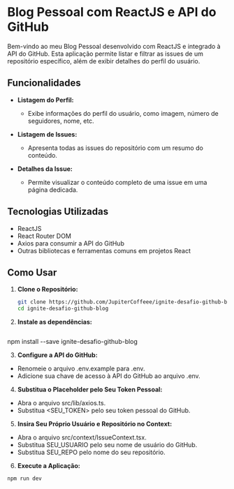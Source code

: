 # Blog Pessoal com ReactJS e API do GitHub

Bem-vindo ao meu Blog Pessoal desenvolvido com ReactJS e integrado à API do GitHub. Esta aplicação permite listar e filtrar as issues de um repositório específico, além de exibir detalhes do perfil do usuário.

## Funcionalidades

- **Listagem do Perfil:**
  - Exibe informações do perfil do usuário, como imagem, número de seguidores, nome, etc.

- **Listagem de Issues:**
  - Apresenta todas as issues do repositório com um resumo do conteúdo.

- **Detalhes da Issue:**
  - Permite visualizar o conteúdo completo de uma issue em uma página dedicada.

## Tecnologias Utilizadas

- ReactJS
- React Router DOM
- Axios para consumir a API do GitHub
- Outras bibliotecas e ferramentas comuns em projetos React

## Como Usar

1. **Clone o Repositório:**
   ```bash
   git clone https://github.com/JupiterCoffeee/ignite-desafio-github-blog.git
   cd ignite-desafio-github-blog

2. **Instale as dependências:**
   ```bash
  npm install --save ignite-desafio-github-blog

3. **Configure a API do GitHub:**

- Renomeie o arquivo .env.example para .env.
- Adicione sua chave de acesso à API do GitHub ao arquivo .env.

4. **Substitua o Placeholder pelo Seu Token Pessoal:**
- Abra o arquivo src/lib/axios.ts.
- Substitua <SEU_TOKEN> pelo seu token pessoal do GitHub.

5. **Insira Seu Próprio Usuário e Repositório no Context:**
- Abra o arquivo src/context/IssueContext.tsx.
- Substitua SEU_USUARIO pelo seu nome de usuário do GitHub.
- Substitua SEU_REPO pelo nome do seu repositório.

6. **Execute a Aplicação:**
```bash
npm run dev